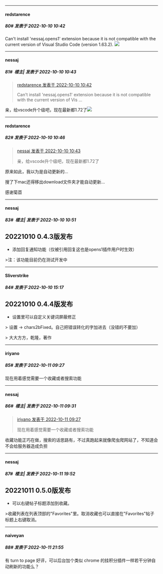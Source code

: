 

*****

####  redstarence  
##### 80#       发表于 2022-10-10 10:42

Can't install 'nessaj.opens1' extension because it is not compatible with the current version of Visual Studio Code (version 1.63.2).
<img src="https://static.saraba1st.com/image/smiley/face2017/018.png" referrerpolicy="no-referrer">

*****

####  nessaj  
##### 81#         楼主| 发表于 2022-10-10 10:43

<blockquote><a href="httphttps://bbs.saraba1st.com/2b/forum.php?mod=redirect&amp;goto=findpost&amp;pid=57840160&amp;ptid=2096832" target="_blank">redstarence 发表于 2022-10-10 10:42</a>

Can't install 'nessaj.opens1' extension because it is not compatible with the current version of Vis ...</blockquote>
亲，给vscode升个级吧，现在最新都1.72了<img src="https://static.saraba1st.com/image/smiley/face2017/057.png" referrerpolicy="no-referrer">

*****

####  redstarence  
##### 82#       发表于 2022-10-10 10:46

<blockquote><a href="httphttps://bbs.saraba1st.com/2b/forum.php?mod=redirect&amp;goto=findpost&amp;pid=57840192&amp;ptid=2096832" target="_blank">nessaj 发表于 2022-10-10 10:43</a>

亲，给vscode升个级吧，现在最新都1.72了</blockquote>
原来如此，我以为是自动更新的...

搜了下mac还得移出download文件夹才能自动更新...

感谢菊苣



*****

####  nessaj  
##### 83#         楼主| 发表于 2022-10-10 10:51

## 20221010 0.4.3版发布

- 添加回复通知功能（仅被引用回复这也是opens1插件用户时生效）

&gt;注：该功能目前仍在测试开发中



*****

####  Sliverstrike  
##### 84#       发表于 2022-10-10 15:17

## 20221010 0.4.4版发布

 - 设置里可以自定义关键词屏蔽修正

 &gt; 设置 -&gt; chars2bFixed。自己把错误转化的字加进去（没错的不要加）

 &gt; 大大方方，乾隆，著作



*****

####  iriyano  
##### 85#       发表于 2022-10-11 09:27

现在用着感觉需要一个收藏或者搜索功能



*****

####  nessaj  
##### 86#         楼主| 发表于 2022-10-11 09:31

<blockquote><a href="httphttps://bbs.saraba1st.com/2b/forum.php?mod=redirect&amp;goto=findpost&amp;pid=57855020&amp;ptid=2096832" target="_blank">iriyano 发表于 2022-10-11 09:27</a>

现在用着感觉需要一个收藏或者搜索功能</blockquote>
收藏功能正巧在做，搜索的话思路有，不过真跑起来就像爬虫爬网站了，不知道会不会给服务器造成负担



*****

####  nessaj  
##### 87#         楼主| 发表于 2022-10-11 19:52

## 20221011 0.5.0版发布

- 可以右键帖子标题添加到收藏。

&gt;收藏列表在列表顶部的"Favorites"里。取消收藏也可以直接在"Favorites"帖子标题上右键取消。



*****

####  naiveyan  
##### 88#       发表于 2022-10-11 21:55

有 turn to page 好评，可以后台加个类似 chrome 的挂积分插件一样若干分钟自动刷新的功能么？

